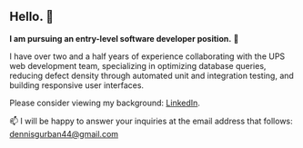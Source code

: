 ## Hello. 👋

**I am pursuing an entry-level software developer position.** 🚀

I have over two and a half years of experience collaborating with the UPS web
development team, specializing in optimizing database queries, reducing defect
density through automated unit and integration testing, and building responsive
user interfaces.

Please consider viewing my background: <a href='https://www.linkedin.com/in//'>LinkedIn</a>.

📫 I will be happy to answer your inquiries at the email address that follows:<br>
dennisgurban44@gmail.com
